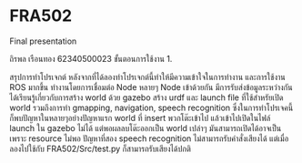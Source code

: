# FRA502
Final presentation

ถิรพล เรือนทอง 62340500023
ขั้นตอนการใช้งาน
1.

สรุปการทำโปรเจกต์
  หลังจากที่ได้ลองทำโปรเจกต์นี้ทำให้มีความเข้าใจในการทำงาน และการใช้งาน ROS มากขึ้น ทำงานโดยการเชื่อมต่อ Node หลายๆ Node เข้าด้วยกัน มีการรับส่งข้อมูลระหว่างกัน ได้เรียนรู้เกี่ยวกับการสร้าง world
  ด้วย gazebo สร้าง urdf และ launch file ที่ใช้สำหรัยเปิด world รวมถึงการทำ gmapping, navigation, speech recognition ซึ่งในการทำโปรเจคนี้ก็พบปัญหาในหลายๆอย่างปัญหาแรก 
  world ที่ insert พวกโต๊ะเข้าไป แล้วเข้าไปเปิดในไฟล์ launch ใน gazebo ไม่ได้ แต่พอผลลบโต๊ะออกเป็น world เปล่าๆ มันสามารถเปิดได้อาจเป็นเพราะ resource ไม่พอ ปัญหาที่สอง speech recognition
  ไม่สามารถรับคำสั่งเสียงได้ แต่เมื่อลองไปใช้กับ FRA502/Src/test.py ก็สามารถรับเสียงได้ปกติ
  

